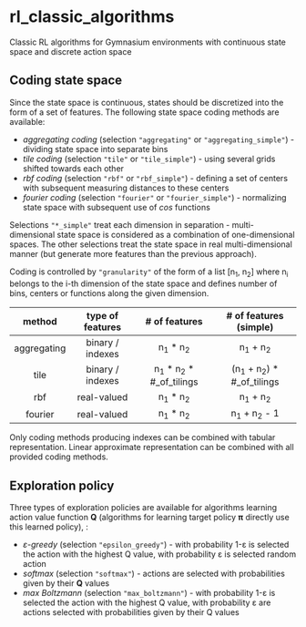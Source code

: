 # rl_classic_algorithms
Classic RL algorithms for Gymnasium environments with continuous state space and discrete action space

## Coding state space

Since the state space is continuous, states should be discretized into the form of a set of features.
The following state space coding methods are available:

- *aggregating coding* (selection `"aggregating"` or `"aggregating_simple"`) - dividing state space into separate bins
- *tile coding* (selection `"tile"` or `"tile_simple"`) - using several grids shifted towards each other
- *rbf coding* (selection `"rbf"` or `"rbf_simple"`) - defining a set of centers with subsequent measuring distances to these centers
- *fourier coding* (selection `"fourier"` or `"fourier_simple"`) - normalizing state space with subsequent use of *cos* functions

Selections `"*_simple"` treat each dimension in separation - multi-dimensional state space is considered as a combination of one-dimensional spaces. The other selections treat the state space in real multi-dimensional manner (but generate more features than the previous approach).  

Coding is controlled by `"granularity"` of the form of a list [n<sub>1</sub>, n<sub>2</sub>] where n<sub>i</sub> belongs to the i-th dimension of the state space and defines number of bins, centers or functions along the given dimension.

| method | type of features | # of features | # of features (simple)          |
|:-------:|:----------------:|:----:|:---:|
| aggregating | binary / indexes | n<sub>1</sub> * n<sub>2</sub> | n<sub>1</sub> + n<sub>2</sub> |
| tile | binary / indexes | n<sub>1</sub> * n<sub>2</sub> * #_of_tilings | (n<sub>1</sub> + n<sub>2</sub>) * #_of_tilings  |
| rbf  | real-valued | n<sub>1</sub> * n<sub>2</sub> | n<sub>1</sub> + n<sub>2</sub> |
| fourier | real-valued | n<sub>1</sub> * n<sub>2</sub>  | n<sub>1</sub> + n<sub>2</sub> - 1 |

Only coding methods producing indexes can be combined with tabular representation. Linear approximate representation can be combined with all provided coding methods.

## Exploration policy

Three types of exploration policies are available for algorithms learning action value function **Q** (algorithms for learning target policy **π** directly use this learned policy), :
- *ε-greedy* (selection `"epsilon_greedy"`) - with probability 1-ε is selected the action with the highest Q value, with probability ε is selected random action
- *softmax* (selection `"softmax"`) - actions are selected with probabilities given by their **Q** values 
- *max Boltzmann* (selection `"max_boltzmann"`) - with probability 1-ε is selected the action with the highest Q value, with probability ε are actions selected with probabilities given by their Q values

